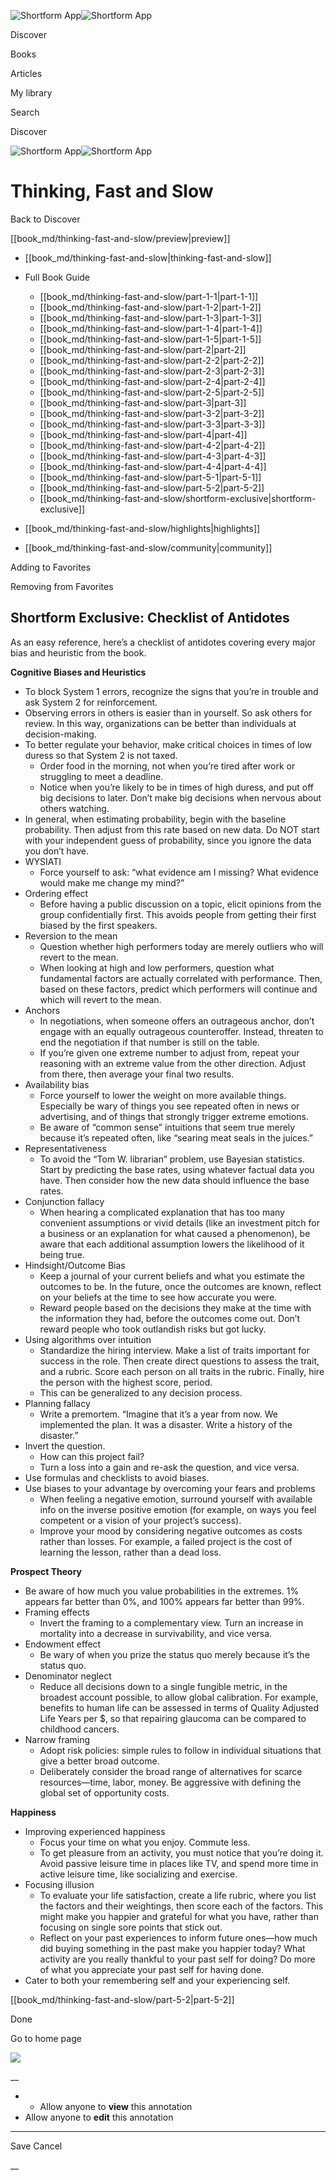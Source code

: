 ![Shortform App](/img/logo.36a2399e.svg)![Shortform App](/img/logo-dark.70c1b072.svg)

Discover

Books

Articles

My library

Search

Discover

![Shortform App](/img/logo.36a2399e.svg)![Shortform App](/img/logo-dark.70c1b072.svg)

# Thinking, Fast and Slow

Back to Discover

[[book_md/thinking-fast-and-slow/preview|preview]]

  * [[book_md/thinking-fast-and-slow|thinking-fast-and-slow]]
  * Full Book Guide

    * [[book_md/thinking-fast-and-slow/part-1-1|part-1-1]]
    * [[book_md/thinking-fast-and-slow/part-1-2|part-1-2]]
    * [[book_md/thinking-fast-and-slow/part-1-3|part-1-3]]
    * [[book_md/thinking-fast-and-slow/part-1-4|part-1-4]]
    * [[book_md/thinking-fast-and-slow/part-1-5|part-1-5]]
    * [[book_md/thinking-fast-and-slow/part-2|part-2]]
    * [[book_md/thinking-fast-and-slow/part-2-2|part-2-2]]
    * [[book_md/thinking-fast-and-slow/part-2-3|part-2-3]]
    * [[book_md/thinking-fast-and-slow/part-2-4|part-2-4]]
    * [[book_md/thinking-fast-and-slow/part-2-5|part-2-5]]
    * [[book_md/thinking-fast-and-slow/part-3|part-3]]
    * [[book_md/thinking-fast-and-slow/part-3-2|part-3-2]]
    * [[book_md/thinking-fast-and-slow/part-3-3|part-3-3]]
    * [[book_md/thinking-fast-and-slow/part-4|part-4]]
    * [[book_md/thinking-fast-and-slow/part-4-2|part-4-2]]
    * [[book_md/thinking-fast-and-slow/part-4-3|part-4-3]]
    * [[book_md/thinking-fast-and-slow/part-4-4|part-4-4]]
    * [[book_md/thinking-fast-and-slow/part-5-1|part-5-1]]
    * [[book_md/thinking-fast-and-slow/part-5-2|part-5-2]]
    * [[book_md/thinking-fast-and-slow/shortform-exclusive|shortform-exclusive]]
  * [[book_md/thinking-fast-and-slow/highlights|highlights]]
  * [[book_md/thinking-fast-and-slow/community|community]]



Adding to Favorites 

Removing from Favorites 

## Shortform Exclusive: Checklist of Antidotes

As an easy reference, here’s a checklist of antidotes covering every major bias and heuristic from the book.

**Cognitive Biases and Heuristics**

  * To block System 1 errors, recognize the signs that you’re in trouble and ask System 2 for reinforcement.
  * Observing errors in others is easier than in yourself. So ask others for review. In this way, organizations can be better than individuals at decision-making.
  * To better regulate your behavior, make critical choices in times of low duress so that System 2 is not taxed. 
    * Order food in the morning, not when you’re tired after work or struggling to meet a deadline.
    * Notice when you’re likely to be in times of high duress, and put off big decisions to later. Don’t make big decisions when nervous about others watching.
  * In general, when estimating probability, begin with the baseline probability. Then adjust from this rate based on new data. Do NOT start with your independent guess of probability, since you ignore the data you don’t have.
  * WYSIATI
    * Force yourself to ask: “what evidence am I missing? What evidence would make me change my mind?”
  * Ordering effect
    * Before having a public discussion on a topic, elicit opinions from the group confidentially first. This avoids people from getting their first biased by the first speakers.
  * Reversion to the mean
    * Question whether high performers today are merely outliers who will revert to the mean.
    * When looking at high and low performers, question what fundamental factors are actually correlated with performance. Then, based on these factors, predict which performers will continue and which will revert to the mean.
  * Anchors
    * In negotiations, when someone offers an outrageous anchor, don’t engage with an equally outrageous counteroffer. Instead, threaten to end the negotiation if that number is still on the table.
    * If you’re given one extreme number to adjust from, repeat your reasoning with an extreme value from the other direction. Adjust from there, then average your final two results.
  * Availability bias
    * Force yourself to lower the weight on more available things. Especially be wary of things you see repeated often in news or advertising, and of things that strongly trigger extreme emotions.
    * Be aware of “common sense” intuitions that seem true merely because it’s repeated often, like “searing meat seals in the juices.”
  * Representativeness
    * To avoid the “Tom W. librarian” problem, use Bayesian statistics. Start by predicting the base rates, using whatever factual data you have. Then consider how the new data should influence the base rates.
  * Conjunction fallacy
    * When hearing a complicated explanation that has too many convenient assumptions or vivid details (like an investment pitch for a business or an explanation for what caused a phenomenon), be aware that each additional assumption lowers the likelihood of it being true.
  * Hindsight/Outcome Bias
    * Keep a journal of your current beliefs and what you estimate the outcomes to be. In the future, once the outcomes are known, reflect on your beliefs at the time to see how accurate you were.
    * Reward people based on the decisions they make at the time with the information they had, before the outcomes come out. Don’t reward people who took outlandish risks but got lucky.
  * Using algorithms over intuition
    * Standardize the hiring interview. Make a list of traits important for success in the role. Then create direct questions to assess the trait, and a rubric. Score each person on all traits in the rubric. Finally, hire the person with the highest score, period.
    * This can be generalized to any decision process.
  * Planning fallacy
    * Write a premortem. “Imagine that it’s a year from now. We implemented the plan. It was a disaster. Write a history of the disaster.”
  * Invert the question.
    * How can this project fail? 
    * Turn a loss into a gain and re-ask the question, and vice versa.
  * Use formulas and checklists to avoid biases.
  * Use biases to your advantage by overcoming your fears and problems
    * When feeling a negative emotion, surround yourself with available info on the inverse positive emotion (for example, on ways you feel competent or a vision of your project’s success).
    * Improve your mood by considering negative outcomes as costs rather than losses. For example, a failed project is the cost of learning the lesson, rather than a dead loss.



**Prospect Theory**

  * Be aware of how much you value probabilities in the extremes. 1% appears far better than 0%, and 100% appears far better than 99%.
  * Framing effects
    * Invert the framing to a complementary view. Turn an increase in mortality into a decrease in survivability, and vice versa.
  * Endowment effect
    * Be wary of when you prize the status quo merely because it’s the status quo.
  * Denominator neglect
    * Reduce all decisions down to a single fungible metric, in the broadest account possible, to allow global calibration. For example, benefits to human life can be assessed in terms of Quality Adjusted Life Years per $, so that repairing glaucoma can be compared to childhood cancers.
  * Narrow framing
    * Adopt risk policies: simple rules to follow in individual situations that give a better broad outcome.
    * Deliberately consider the broad range of alternatives for scarce resources—time, labor, money. Be aggressive with defining the global set of opportunity costs.



**Happiness**

  * Improving experienced happiness
    * Focus your time on what you enjoy. Commute less.
    * To get pleasure from an activity, you must notice that you’re doing it. Avoid passive leisure time in places like TV, and spend more time in active leisure time, like socializing and exercise.
  * Focusing illusion
    * To evaluate your life satisfaction, create a life rubric, where you list the factors and their weightings, then score each of the factors. This might make you happier and grateful for what you have, rather than focusing on single sore points that stick out.
    * Reflect on your past experiences to inform future ones—how much did buying something in the past make you happier today? What activity are you really thankful to your past self for doing? Do more of what you appreciate your past self for having done.
  * Cater to both your remembering self and your experiencing self.



[[book_md/thinking-fast-and-slow/part-5-2|part-5-2]]

Done

Go to home page 

![](https://bat.bing.com/action/0?ti=56018282&Ver=2&mid=ce6f9ae5-f5b7-48f3-953c-5216d51d7c42&sid=48a964a0642711eeb2d9b36fc717f5e2&vid=48a9a1e0642711eebeaf23361361f0d4&vids=0&msclkid=N&pi=0&lg=en-US&sw=800&sh=600&sc=24&nwd=1&tl=Shortform%20%7C%20Book&p=https%3A%2F%2Fwww.shortform.com%2Fapp%2Fbook%2Fthinking-fast-and-slow%2Fshortform-exclusive&r=&lt=975&evt=pageLoad&sv=1&rn=212505)

__

  *   * Allow anyone to **view** this annotation
  * Allow anyone to **edit** this annotation



* * *

Save Cancel

__




